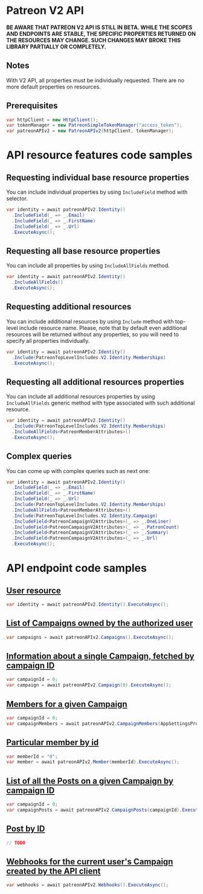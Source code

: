 # Patreon V2 API
**BE AWARE THAT PATREON V2 API IS STILL IN BETA. WHILE THE SCOPES AND ENDPOINTS ARE STABLE, THE SPECIFIC PROPERTIES RETURNED ON THE RESOURCES MAY CHANGE. SUCH CHANGES MAY BROKE THIS LIBRARY PARTIALLY OR COMPLETELY.**

## Notes
With V2 API, all properties must be individually requested. There are no more default properties on resources.

## Prerequisites
```csharp
var httpClient = new HttpClient();
var tokenManager = new PatreonSimpleTokenManager("access_token");
var patreonAPIv2 = new PatreonAPIv2(httpClient, tokenManager);
```

# API resource features code samples

## Requesting individual base resource properties
You can include individual properties by using `IncludeField` method with selector.

```csharp
var identity = await patreonAPIv2.Identity()
  .IncludeField(_ => _.Email)
  .IncludeField(_ => _.FirstName)
  .IncludeField(_ => _.Url)
  .ExecuteAsync();
```

## Requesting all base resource properties
You can include all properties by using `IncludeAllFields` method.

```csharp
var identity = await patreonAPIv2.Identity()
  .IncludeAllFields()
  .ExecuteAsync();
```

## Requesting additional resources
You can include additional resources by using `Include` method with top-level include resource name.
Please, note that by default even additional resources will be returned without any properties, so you will need to specify all properties individually.

```csharp
var identity = await patreonAPIv2.Identity()
  .Include(PatreonTopLevelIncludes.V2.Identity.Memberships)
  .ExecuteAsync();
```

## Requesting all additional resources properties
You can include all additional resources properties by using `IncludeAllFields` generic method with type associated with such additional resource.

```csharp
var identity = await patreonAPIv2.Identity()
  .Include(PatreonTopLevelIncludes.V2.Identity.Memberships)
  .IncludeAllFields<PatreonMemberAttributes>()
  .ExecuteAsync();
```

## Complex queries
You can come up with complex queries such as next one:
```csharp
var identity = await patreonAPIv2.Identity()
  .IncludeField(_ => _.Email)
  .IncludeField(_ => _.FirstName)
  .IncludeField(_ => _.Url)
  .Include(PatreonTopLevelIncludes.V2.Identity.Memberships)
  .IncludeAllFields<PatreonMemberAttributes>()
  .Include(PatreonTopLevelIncludes.V2.Identity.Campaign)
  .IncludeField<PatreonCampaignV2Attributes>(_ => _.OneLiner)
  .IncludeField<PatreonCampaignV2Attributes>(_ => _.PatronCount)
  .IncludeField<PatreonCampaignV2Attributes>(_ => _.Summary)
  .IncludeField<PatreonCampaignV2Attributes>(_ => _.Url)
  .ExecuteAsync();
```

# API endpoint code samples

## [User resource](https://docs.patreon.com/#get-api-oauth2-v2-identity)
```csharp
var identity = await patreonAPIv2.Identity().ExecuteAsync();
```

## [List of Campaigns owned by the authorized user](https://docs.patreon.com/#get-api-oauth2-v2-campaigns)
```csharp
var campaigns = await patreonAPIv2.Campaigns().ExecuteAsync();
```

## [Information about a single Campaign, fetched by campaign ID](https://docs.patreon.com/#get-api-oauth2-v2-campaigns-campaign_id)
```csharp
var campaignId = 0;
var campaign = await patreonAPIv2.Campaign(0).ExecuteAsync();
```

## [Members for a given Campaign](https://docs.patreon.com/#get-api-oauth2-v2-campaigns-campaign_id-members)
```csharp
var campaignId = 0;
var campaignMembers = await patreonAPIv2.CampaignMembers(AppSettingsProvider.CampaignId).ExecuteAsync();
```

## [Particular member by id](https://docs.patreon.com/#get-api-oauth2-v2-members-id)
```csharp
var memberId = "0";
var member = await patreonAPIv2.Member(memberId).ExecuteAsync();
```

## [List of all the Posts on a given Campaign by campaign ID](https://docs.patreon.com/#get-api-oauth2-v2-campaigns-campaign_id-posts)
```csharp
var campaignId = 0;
var campaignPosts = await patreonAPIv2.CampaignPosts(campaignId).ExecuteAsync();
```

## [Post by ID](https://docs.patreon.com/#get-api-oauth2-v2-posts-id)
```csharp
// TODO
```

## [Webhooks for the current user's Campaign created by the API client](https://docs.patreon.com/#get-api-oauth2-v2-webhooks)
```csharp
var webhooks = await patreonAPIv2.Webhooks().ExecuteAsync();
```